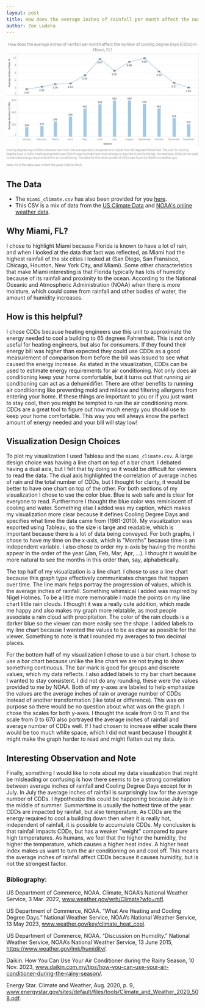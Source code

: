 ```yaml
---
layout: post
title: How does the average inches of rainfall per month affect the number of Cooling Degree Days (CDDs) in Miami, FL?
author: Zoe Ludena
---
```


![Visualization of CDDs and Rainfall in Miami, FL](/assets/images/cdds_rainfall.jpg)

## The Data
- The `miami_climate.csv` has also been provided for you [here](/assets/files/posts/miami_climate.csv).
- This CSV is a mix of data from the [US Climate Data](https://www.usclimatedata.com/) and [NOAA's online weather data](https://www.weather.gov/wrh/Climate?wfo=mfl).

## Why Miami, FL?
I chose to highlight Miami because Florida is known to have a lot of rain, and when I looked at the data that fact was reflected, as Miami had the highest rainfall of the six cities I looked at (San Diego, San Fransisco, Chicago, Houston, New York City, and Miami). Some other characteristics that make Miami interesting is that Florida typically has lots of humidity because of its rainfall and proximity to the ocean. According to the National Oceanic and Atmospheric Administration (NOAA) when there is more moisture, which could come from rainfall and other bodies of water, the amount of humidity increases.

## How is this helpful?
I chose CDDs because heating engineers use this unit to approximate the energy needed to cool a building to 65 degrees Fahrenheit. This is not only useful for heating engineers, but also for consumers. If they found their energy bill was higher than expected they could use CDDs as a good measurement of comparison from before the bill was issued to see what caused the energy increase. As stated in the visualization, CDDs can be used to estimate energy requirements for air conditioning. Not only does air conditioning keep your home comfortable, but it turns out that running air conditioning can act as a dehumidifier. There are other benefits to running air conditioning like preventing mold and mildew and filtering allergens from entering your home. If these things are important to you or if you just want to stay cool, then you might be tempted to run the air conditioning more. CDDs are a great tool to figure out how much energy you should use to keep your home comfortable. This way you will always know the perfect amount of energy needed and your bill will stay low!

## Visualization Design Choices
To plot my visualization I used Tableau and the `miami_climate.csv`. A large design choice was having a line chart on top of a bar chart. I debated having a dual axis, but I felt that by doing so it would be difficult for viewers to read the data. The dual axis highlighted the correlation of average inches of rain and the total number of CDDs, but I thought for clarity, it would be better to have one chart on top of the other. For both sections of my visualization I chose to use the color blue. Blue is web safe and is clear for everyone to read. Furthermore I thought the blue color was reminiscent of cooling and water. Something else I added was my caption, which makes my visualization more clear because it defines Cooling Degree Days and specifies what time the data came from (1981-2010). My visualization was exported using Tableau, so the size is large and readable, which is important because there is a lot of data being conveyed. For both graphs, I chose to have my time on the x-axis, which is "Months" because time is an independent variable. I also chose to order my x-axis by having the months appear in the order of the year (Jan, Feb, Mar, Apr, ...). I thought it would be more natural to see the months in this order than, say, alphabetically.

The top half of my visualization is a line chart. I chose to use a line chart because this graph type effectively communicates changes that happen over time. The line mark helps portray the progression of values, which is the average inches of rainfall. Something whimsical I added was inspired by Nigel Holmes. To be a little more memorable I made the points on my line chart little rain clouds. I thought it was a really cute addition, which made me happy and also makes my graph more relatable, as most people associate a rain cloud with precipitation. The color of the rain clouds is a darker blue so the viewer can more easily see the shape. I added labels to my line chart because I wanted the values to be as clear as possible for the viewer. Something to note is that I rounded my averages to two decimal places.

For the bottom half of my visualization I chose to use a bar chart. I chose to use a bar chart because unlike the line chart we are not trying to show something continuous. The bar mark is good for groups and discrete values, which my data reflects. I also added labels to my bar chart because I wanted to stay consistent. I did not do any rounding, these were the values provided to me by NOAA. Both of my y-axes are labeled to help emphasize the values are the average inches of rain or average number of CDDs instead of another transformation (like total or difference). This was on purpose so there would be no question about what was on the graph. I chose the scales for both y-axes. I thought the scale from 0 to 11 and the scale from 0 to 670 also portrayed the average inches of rainfall and average number of CDDs well. If I had chosen to increase either scale there would be too much white space, which I did not want because I thought it might make the graph harder to read and might flatten out my data.

## Interesting Observation and Note
Finally, something I would like to note about my data visualization that might be misleading or confusing is how there seems to be a strong correlation between average inches of rainfall and Cooling Degree Days except for in July. In July the average inches of rainfall is surprisingly low for the average number of CDDs. I hypothesize this could be happening because July is in the middle of summer. Summertime is usually the hottest time of the year. CDDs are impacted by rainfall, but also temperature. As CDDs are the energy required to cool a building down then when it is really hot, independent of rainfall, it is possible to accumulate CDDs. My conclusion is that rainfall impacts CDDs, but has a weaker "weight" compared to pure high temperatures. As humans, we feel that the higher the humidity, the higher the temperature, which causes a higher heat index. A higher heat index makes us want to turn the air conditioning on and cool off. This means the average inches of rainfall affect CDDs because it causes humidity, but is not the strongest factor.

### Bibliography:

US Department of Commerce, NOAA. Climate, NOAA’s National Weather Service, 3 Mar. 2022, www.weather.gov/wrh/Climate?wfo=mfl. 

US Department of Commerce, NOAA. “What Are Heating and Cooling Degree Days.” National Weather Service, NOAA’s National Weather Service, 13 May 2023, www.weather.gov/key/climate_heat_cool. 

US Department of Commerce, NOAA. “Discussion on Humidity.” National Weather Service, NOAA’s National Weather Service, 13 June 2015, https://www.weather.gov/lmk/humidity/. 

Daikin. How You Can Use Your Air Conditioner during the Rainy Season, 10 Nov. 2023, www.daikin.com.my/tips/how-you-can-use-your-air-conditioner-during-the-rainy-season/. 

Energy Star. Climate and Weather, Aug. 2020, p. 9, www.energystar.gov/sites/default/files/tools/Climate_and_Weather_2020_508.pdf.
